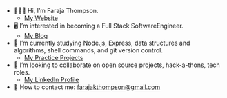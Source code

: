 - 🙋🏽‍♀️ Hi, I’m Faraja Thompson.
    - [My Website](https://faraja17.github.io/my-website/)
- 🖥 I’m interested in becoming a Full Stack SoftwareEngineer.
    - [My Blog](https://hashnode.com/@faraja)
- 🌱 I’m currently studying Node.js, Express, data structures and algorithms, shell commands, and git version control.
    - [My Practice Projects](https://docs.google.com/presentation/d/e/2PACX-1vRp-uVPPCcOndQ6NlRfaqJMOemg_NphMB_r8ELAO4_dy-YDnRxgYjZ-hxbmXaRJlK8hD-qyX92hG7lf/pub?start=false&loop=false&delayms=60000&slide=id.p)
- 💞️ I’m looking to collaborate on open source projects, hack-a-thons, tech roles.
    - [My LinkedIn Profile](https://www.linkedin.com/in/faraja-thompson-m-ed-70885b8/)
- 📧 How to contact me: farajakthompson@gmail.com
      


<!---
Faraja17/Faraja17 is a ✨ special ✨ repository because its `README.md` (this file) appears on your GitHub profile.
You can click the Preview link to take a look at your changes.
--->
